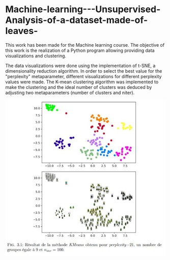 # Machine-learning---Unsupervised-Analysis-of-a-dataset-made-of-leaves-


This work has been made for the Machine learning course. The objective of this work is the realization of a Python program allowing providing data visualizations and clustering. 

The data visualizations were done using the implementation of t-SNE, a dimensionality reduction algorithm. In order to select the best value for the "perplexity" metaparameter, different visualizations for different perplexity values were made. The K-mean clustering algorithm was implemented to make the clustering and the ideal number of clusters was deduced by adjusting two metaparameters (number of clusters and niter).


<p align="center">
<img src="https://github.com/gipi333/Machine-learning---Unsupervised-Analysis-of-a-dataset-made-of-leaves-/blob/main/picture.jpg" >
</p>


